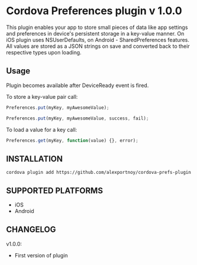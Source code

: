 Cordova Preferences plugin v 1.0.0
=============

This plugin enables your app to store small pieces of data like app settings and preferences in device's persistent storage in a key-value manner.
On iOS plugin uses NSUserDefaults, on Android - SharedPreferences features.
All values are stored as a JSON strings on save and converted back to their respective types upon loading.

Usage
-------

Plugin becomes available after DeviceReady event is fired.

To store a key-value pair call:
```JavaScript
Preferences.put(myKey, myAwesomeValue);

Preferences.put(myKey, myAwesomeValue, success, fail);
```

To load a value for a key call:
```JavaScript
Preferences.get(myKey, function(value) {}, error);
```

INSTALLATION
-------------

	cordova plugin add https://github.com/alexportnoy/cordova-prefs-plugin


SUPPORTED PLATFORMS
-------------------

- iOS
- Android

CHANGELOG
---------

v1.0.0:
- First version of plugin
